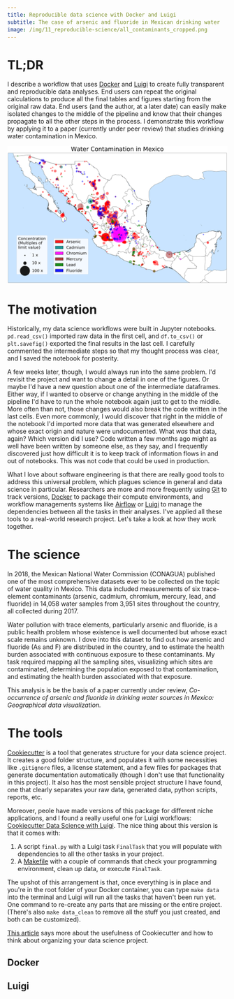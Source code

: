 ```yaml
---
title: Reproducible data science with Docker and Luigi
subtitle: The case of arsenic and fluoride in Mexican drinking water
image: /img/11_reproducible-science/all_contaminants_cropped.png
---
```


# TL;DR
I describe a workflow that uses [Docker](https://www.docker.com/) and [Luigi](https://luigi.readthedocs.io/en/stable/index.html) to create fully transparent and reproducible data analyses. End users can repeat the original calculations to produce all the final tables and figures starting from the original raw data. End users (and the author, at a later date) can easily make isolated changes to the middle of the pipeline and know that their changes propagate to all the other steps in the process. I demonstrate this workflow by applying it to a paper (currently under peer review) that studies drinking water contamination in Mexico.

![All contaminants](/img/11_reproducible-science/all_contaminants.png)

# The motivation
Historically, my data science workflows were built in Jupyter notebooks. `pd.read_csv()` imported raw data in the first cell, and `df.to_csv()` or `plt.savefig()` exported the final results in the last cell. I carefully commented the intermediate steps so that my thought process was clear, and I saved the notebook for posterity. 

A few weeks later, though, I would always run into the same problem. I'd revisit the project and want to change a detail in one of the figures. Or maybe I'd have a new question about one of the intermediate dataframes. Either way, if I wanted to observe or change anything in the middle of the pipeline I'd have to run the whole notebook again just to get to the middle. More often than not, those changes would also break the code written in the last cells. Even more commonly, I would discover that right in the middle of the notebook I'd imported more data that was generated elsewhere and whose exact origin and nature were undocumented. What _was_ that data, again? Which version did I use? Code written a few months ago might as well have been written by someone else, as they say, and I frequently discovered just how difficult it is to keep track of information flows in and out of notebooks. This was not code that could be used in production.

What I love about software engineering is that there are really good tools to address this universal problem, which plagues science in general and data science in particular. Researchers are more and more frequently using [Git](https://git-scm.com/) to track versions, [Docker](https://www.docker.com/) to package their compute environments, and workflow managements systems like [Airflow](https://airflow.apache.org/) or [Luigi](https://luigi.readthedocs.io/en/stable/index.html#) to manage the dependencies between all the tasks in their analyses. I've applied all these tools to a real-world research project. Let's take a look at how they work together.

# The science
In 2018, the Mexican National Water Commission (CONAGUA) published one of the most comprehensive datasets ever to be collected on the topic of water quality in Mexico. This data included measurements of six trace-element contaminants (arsenic, cadmium, chromium, mercury, lead, and fluoride) in 14,058 water samples from 3,951 sites throughout the country, all collected during 2017.

Water pollution with trace elements, particularly arsenic and fluoride, is a public health problem whose existence is well documented but whose exact scale remains unknown. I dove into this dataset to find out how arsenic and fluoride (As and F) are distributed in the country, and to estimate the health burden associated with continuous exposure to these contaminants. My task required mapping all the sampling sites, visualizing which sites are contaminated, determining the population exposed to that contamination, and estimating the health burden associated with that exposure. 

This analysis is be the basis of a paper currently under review, _Co-occurrence of arsenic and fluoride in drinking water sources in Mexico: Geographical data visualization._

# The tools
[Cookiecutter](http://drivendata.github.io/cookiecutter-data-science/) is a tool that generates structure for your data science project.  It creates a good folder structure, and populates it with some necessities like `.gitignore` files, a license statement, and a few files for packages that generate documentation automatically (though I don't use that functionality in this project). It also has the most sensible project structure I have found, one that clearly separates your raw data, generated data, python scripts, reports, etc.

Moreover, peole have made versions of this package for different niche applications, and I found a really useful one for Luigi workflows: [Cookiecutter Data Science with Luigi](https://github.com/ffmmjj/luigi_data_science_project_cookiecutter). The nice thing about this version is that it comes with:

1. A script `final.py` with a Luigi task `FinalTask` that you will populate with dependencies to all the other tasks in your project. 
2. A [Makefile](https://www.gnu.org/software/make/) with a couple of commands that check your programming environment, clean up data, or execute `FinalTask`.

The upshot of this arrangement is that, once everything is in place and you're in the root folder of your Docker container, you can type `make data` into the terminal and Luigi will run all the tasks that haven't been run yet. One command to re-create any parts that are missing or the entire project. (There's also `make data_clean` to remove all the stuff you just created, and both can be customized).

[This article](https://medium.com/@rrfd/cookiecutter-data-science-organize-your-projects-atom-and-jupyter-2be7862f487e) says more about the usefulness of Cookiecutter and how to think about organizing your data science project.

## Docker
## Luigi

